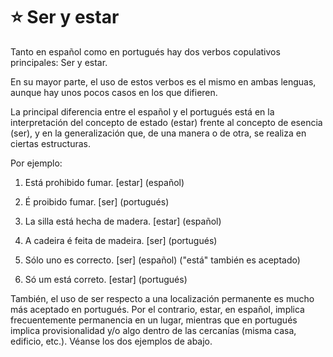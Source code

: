 # :star: Ser y estar

Tanto en español como en portugués hay dos verbos copulativos principales: Ser y estar. 

En su mayor parte, el uso de estos verbos es el mismo en ambas lenguas, aunque hay unos pocos casos en los que difieren. 

La principal diferencia entre el español y el portugués está en la interpretación del concepto de estado (estar) frente al concepto de esencia (ser), y en la generalización que, de una manera o de otra, se realiza en ciertas estructuras. 

Por ejemplo:

1. Está prohibido fumar. [estar] (español)

2. É proibido fumar. [ser] (portugués)

3. La silla está hecha de madera. [estar] (español)

4. A cadeira é feita de madeira. [ser] (portugués)

5. Sólo uno es correcto. [ser] (español) ("está" también es aceptado)

6. Só um está correto. [estar] (portugués)

También, el uso de ser respecto a una localización permanente es mucho más aceptado en portugués.
Por el contrario, estar, en español, implica frecuentemente permanencia en un lugar, mientras que en
portugués implica provisionalidad y/o algo dentro de las cercanías (misma casa, edificio, etc.). Véanse
los dos ejemplos de abajo.
